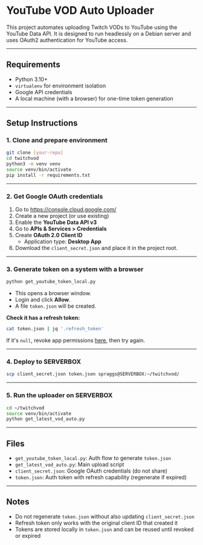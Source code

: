# YouTube VOD Auto Uploader

This project automates uploading Twitch VODs to YouTube using the YouTube Data API. It is designed to run headlessly on a Debian server and uses OAuth2 authentication for YouTube access.

---

## Requirements

- Python 3.10+
- `virtualenv` for environment isolation
- Google API credentials
- A local machine (with a browser) for one-time token generation

---

## Setup Instructions

### 1. Clone and prepare environment

```bash
git clone [your-repo]
cd twitchvod
python3 -m venv venv
source venv/bin/activate
pip install -r requirements.txt
```

---

### 2. Get Google OAuth credentials

1. Go to https://console.cloud.google.com/
2. Create a new project (or use existing)
3. Enable the **YouTube Data API v3**
4. Go to **APIs & Services > Credentials**
5. Create **OAuth 2.0 Client ID**
   - Application type: **Desktop App**
6. Download the `client_secret.json` and place it in the project root.

---

### 3. Generate token on a system with a browser

```bash
python get_youtube_token_local.py
```

- This opens a browser window.
- Login and click **Allow**.
- A file `token.json` will be created.

**Check it has a refresh token:**

```bash
cat token.json | jq '.refresh_token'
```

If it's `null`, revoke app permissions [here](https://myaccount.google.com/permissions), then try again.

---

### 4. Deploy to SERVERBOX

```bash
scp client_secret.json token.json spraggs@SERVERBOX:~/twitchvod/
```

---

### 5. Run the uploader on SERVERBOX

```bash
cd ~/twitchvod
source venv/bin/activate
python get_latest_vod_auto.py
```

---

## Files

- `get_youtube_token_local.py`: Auth flow to generate `token.json`
- `get_latest_vod_auto.py`: Main upload script
- `client_secret.json`: Google OAuth credentials (do not share)
- `token.json`: Auth token with refresh capability (regenerate if expired)

---

## Notes

- Do not regenerate `token.json` without also updating `client_secret.json`
- Refresh token only works with the original client ID that created it
- Tokens are stored locally in `token.json` and can be reused until revoked or expired
